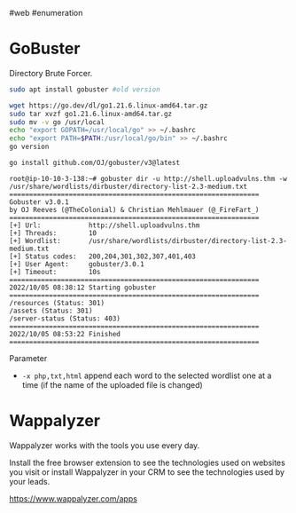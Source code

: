 #web #enumeration 
# GoBuster

Directory Brute Forcer.

```bash
sudo apt install gobuster #old version

wget https://go.dev/dl/go1.21.6.linux-amd64.tar.gz
sudo tar xvzf go1.21.6.linux-amd64.tar.gz
sudo mv -v go /usr/local
echo "export GOPATH=/usr/local/go" >> ~/.bashrc
echo "export PATH=$PATH:/usr/local/go/bin" >> ~/.bashrc
go version

go install github.com/OJ/gobuster/v3@latest
```


```
root@ip-10-10-3-138:~# gobuster dir -u http://shell.uploadvulns.thm -w /usr/share/wordlists/dirbuster/directory-list-2.3-medium.txt 
===============================================================
Gobuster v3.0.1
by OJ Reeves (@TheColonial) & Christian Mehlmauer (@_FireFart_)
===============================================================
[+] Url:            http://shell.uploadvulns.thm
[+] Threads:        10
[+] Wordlist:       /usr/share/wordlists/dirbuster/directory-list-2.3-medium.txt
[+] Status codes:   200,204,301,302,307,401,403
[+] User Agent:     gobuster/3.0.1
[+] Timeout:        10s
===============================================================
2022/10/05 08:38:12 Starting gobuster
===============================================================
/resources (Status: 301)
/assets (Status: 301)
/server-status (Status: 403)
===============================================================
2022/10/05 08:53:22 Finished
===============================================================
```

Parameter
- `-x php,txt,html` append each word to the selected wordlist one at a time (if the name of the uploaded file is changed) 

# Wappalyzer

Wappalyzer works with the tools you use every day.

Install the free browser extension to see the technologies used on websites you visit or install Wappalyzer in your CRM to see the technologies used by your leads.

https://www.wappalyzer.com/apps
